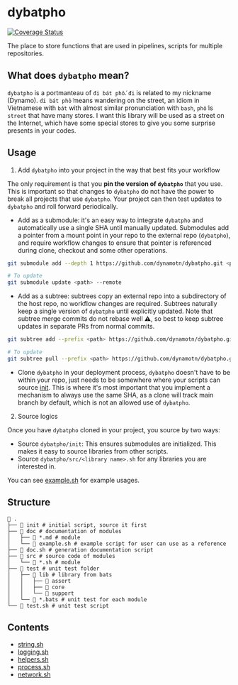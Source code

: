 # dybatpho
[![Coverage Status](https://coveralls.io/repos/github/dynamotn/dybatpho/badge.svg)](https://coveralls.io/github/dynamotn/dybatpho)

The place to store functions that are used in pipelines, scripts for multiple repositories.

## What does `dybatpho` mean?
`dybatpho` is a portmanteau of `đi bát phố`. `đi` is related to my nickname (Dynamo). `đi bát phố` means wandering on the street, an idiom in Vietnamese with `bát` with almost similar pronunciation with `bash`, `phố` is `street` that have many stores. I want this library will be used as a street on the Internet, which have some special stores to give you some surprise presents in your codes.

## Usage
1. Add `dybatpho` into your project in the way that best fits your workflow

The only requirement is that you **pin the version of `dybatpho`** that you use. This is important so that changes to `dybatpho` do not have the power to break all projects that use `dybatpho`. Your project can then test updates to `dybatpho` and roll forward periodically.
- Add as a submodule: it's an easy way to integrate `dybatpho` and automatically use a single SHA until manually updated. Submodules add a pointer from a mount point in your repo to the external repo (`dybatpho`), and require workflow changes to ensure that pointer is referenced during clone, checkout and some other operations.
```sh
git submodule add --depth 1 https://github.com/dynamotn/dybatpho.git <path>

# To update
git submodule update <path> --remote
```
- Add as a subtree: subtrees copy an external repo into a subdirectory of the host repo, no workflow changes are required. Subtrees naturally keep a single version of `dybatpho` until explicitly updated. Note that subtree merge commits do not rebase well ⚠️, so best to keep subtree updates in separate PRs from normal commits.
```sh
git subtree add --prefix <path> https://github.com/dynamotn/dybatpho.git main --squash

# To update
git subtree pull --prefix <path> https://github.com/dynamotn/dybatpho.git main --squash
```

- Clone `dybatpho` in your deployment process, `dybatpho` doesn't have to be within your repo, just needs to be somewhere where your scripts can source [init](init). This is where it's most important that you implement a mechanism to always use the same SHA, as a clone will track main branch by default, which is not an allowed use of `dybatpho`.
2. Source logics

Once you have `dybatpho` cloned in your project, you source by two ways:

- Source `dybatpho/init`: This ensures submodules are initialized. This makes it easy to source libraries from other scripts.
- Source `dybatpho/src/<library name>.sh` for any libraries you are interested in.

You can see [example.sh](doc/example.sh) for example usages.

## Structure

```
 .
├──  init # initial script, source it first
├──  doc # documentation of modules
│   ├──  *.md # module
│   └──  example.sh # example script for user can use as a reference
├──  doc.sh # generation documentation script
├──  src # source code of modules
│   └──  *.sh # module
├──  test # unit test folder
│   ├──  lib # library from bats
│   │   ├──  assert
│   │   ├──  core
│   │   └──  support
│   └──  *.bats # unit test for each module
└──  test.sh # unit test script
```
## Contents
- [string.sh](doc/string.md)
- [logging.sh](doc/logging.md)
- [helpers.sh](doc/helpers.md)
- [process.sh](doc/process.md)
- [network.sh](doc/network.md)
